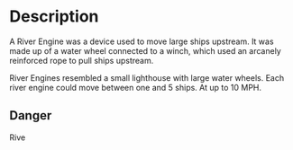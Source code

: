 # Description
A River Engine was a device used to move large ships upstream. It was made up of a water wheel connected to a winch, which used an arcanely reinforced rope to pull ships upstream.

River Engines resembled a small lighthouse with large water wheels. Each river engine could move between one and 5 ships. At up to 10 MPH.

## Danger

Rive